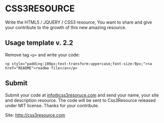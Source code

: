 # CSS3RESOURCE

Write the HTML5 / JQUERY / CSS3 resource,
You want to share and give your contribute
to the growth of this new amazing resource.

## Usage template v. 2.2

Remove tag `<p>` and write your code:

    <p style="padding:100px;text-transform:uppercase;font-size:9px;"><a href="README">readme file</a></p>

## Submit

Submit your code at info@css3resoruce.com and send your name, your site and description resource.
The code will be sent to Css3Resource released under MIT license.
Thanks for your contribute.

Site: http://css3resource.com
